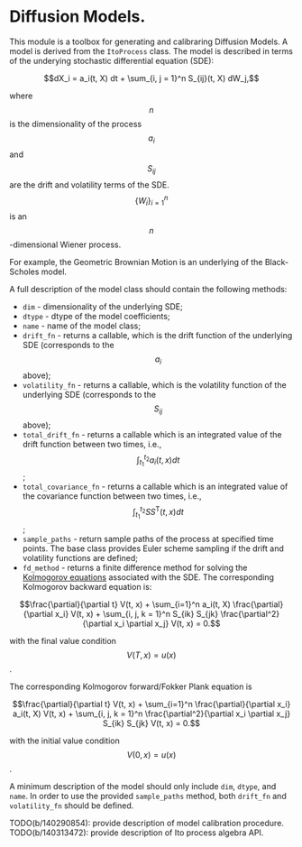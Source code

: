 # Diffusion Models.

This module is a toolbox for generating and calibraring Diffusion
Models. A model is derived from the ```ItoProcess``` class. The model is
described in terms of the underying stochastic differential equation (SDE):

$$dX_i = a_i(t, X) dt + \sum_{i, j = 1}^n S_{ij}(t, X) dW_j,$$

where $$n$$ is the dimensionality of the process $$a_i$$ and $$S_{ij}$$ are the
drift and volatility terms of the SDE. $$\{ W_i \}_{i=1}^n$$ is an
$$n$$-dimensional Wiener process.

For example, the Geometric Brownian Motion is an underlying of the Black-Scholes
model.

A full description of the model class should contain the following methods:

  *   ```dim``` - dimensionality of the underlying SDE;
  *   ```dtype``` - dtype of the model coefficients;
  *   ```name``` - name of the model class;
  *   ```drift_fn``` - returns a callable, which is the drift function of
  the underlying SDE (corresponds to the $$a_i$$ above);
  *   ```volatility_fn``` - returns a callable, which is the volatility function
  of the underlying SDE (corresponds to the $$S_{ij}$$ above);
  *   ```total_drift_fn``` - returns a callable which is an integrated value
  of the drift function between two times, i.e.,
  $$\int_{t_1}^{t_2} a_i(t, x) dt$$;
  *   ```total_covariance_fn``` - returns a callable which is an integrated
  value of the covariance function between two times, i.e.,
  $$\int_{t_1}^{t_2} S S^{\mathrm{T}} (t, x) dt$$;
  *   ```sample_paths``` - return sample paths of the process at specified time
  points. The base class provides Euler scheme sampling if the drift and
  volatility functions are defined;
  * ```fd_method``` - returns a finite difference method for solving
  the [Kolmogorov equations](https://en.wikipedia.org/wiki/Kolmogorov_backward_equations_(diffusion))
  associated with the SDE. The corresponding
  Kolmogorov backward equation is:

  $$\frac{\partial}{\partial t} V(t, x) +  \sum_{i=1}^n a_i(t, X) \frac{\partial}{\partial x_i} V(t, x) + \sum_{i, j, k = 1}^n S_{ik} S_{jk} \frac{\partial^2}{\partial x_i \partial x_j} V(t, x) = 0.$$

  with the final value condition $$V(T, x) = u(x)$$.

  The corresponding Kolmogorov forward/Fokker Plank equation  is

  $$\frac{\partial}{\partial t} V(t, x) +  \sum_{i=1}^n \frac{\partial}{\partial x_i}  a_i(t, X) V(t, x) + \sum_{i, j, k = 1}^n \frac{\partial^2}{\partial x_i \partial x_j} S_{ik} S_{jk} V(t, x) = 0.$$

  with the initial value condition $$V(0, x) = u(x)$$.

  A minimum description of the model should only include ```dim```, ```dtype```,
  and ```name```. In order to use the provided ```sample_paths``` method,
  both ```drift_fn``` and ```volatility_fn``` should be defined.


TODO(b/140290854): provide description of model calibration procedure.
TODO(b/140313472): provide description of Ito process algebra API.
